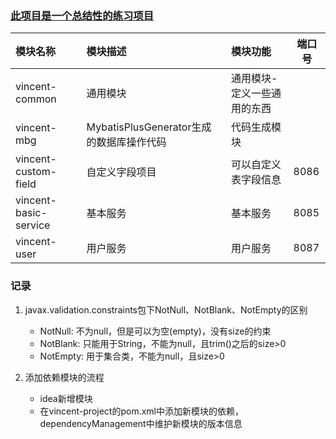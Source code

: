 ### [此项目是一个总结性的练习项目](https://github.com/vincentwc/vincent-project.git)

| 模块名称                  | 模块描述                           | 模块功能           | 端口号  |
|:----------------------|:-------------------------------|:---------------|------|
| vincent-common        | 通用模块                           | 通用模块-定义一些通用的东西 |      |
| vincent-mbg           | MybatisPlusGenerator生成的数据库操作代码 | 代码生成模块         |      |
| vincent-custom-field  | 自定义字段项目                        | 可以自定义表字段信息     | 8086 |
| vincent-basic-service | 基本服务                           | 基本服务           | 8085 |
| vincent-user          | 用户服务                           | 用户服务           | 8087 |

### 记录

1. javax.validation.constraints包下NotNull、NotBlank、NotEmpty的区别
    - NotNull: 不为null，但是可以为空(empty)，没有size的约束
    - NotBlank: 只能用于String，不能为null，且trim()之后的size>0
    - NotEmpty: 用于集合类，不能为null，且size>0

2. 添加依赖模块的流程
   - idea新增模块
   - 在vincent-project的pom.xml中添加新模块的依赖，dependencyManagement中维护新模块的版本信息